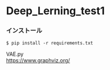 # Deep_Lerning_test1

### インストール
`$ pip install -r requirements.txt`  

VAE.py  
https://www.graphviz.org/
